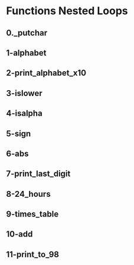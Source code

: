 # Functions Nested Loops

## 0._putchar

## 1-alphabet

## 2-print_alphabet_x10

## 3-islower

## 4-isalpha

## 5-sign

## 6-abs

## 7-print_last_digit

## 8-24_hours

## 9-times_table

## 10-add

## 11-print_to_98
